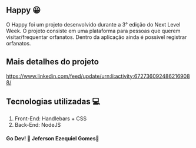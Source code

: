 ## Happy 😀

O Happy foi um projeto desenvolvido durante a 3° edição do Next Level Week. O projeto consiste em uma plataforma para pessoas que querem visitar/frequentar orfanatos. Dentro da aplicação ainda é possivel registrar orfanatos.

## Mais detalhes do projeto
https://www.linkedin.com/feed/update/urn:li:activity:6727360924862169088/

## Tecnologias utilizadas :computer:

1. Front-End: Handlebars + CSS
1. Back-End: NodeJS

#### Go Dev! :checkered_flag: Jeferson Ezequiel Gomes:checkered_flag:
